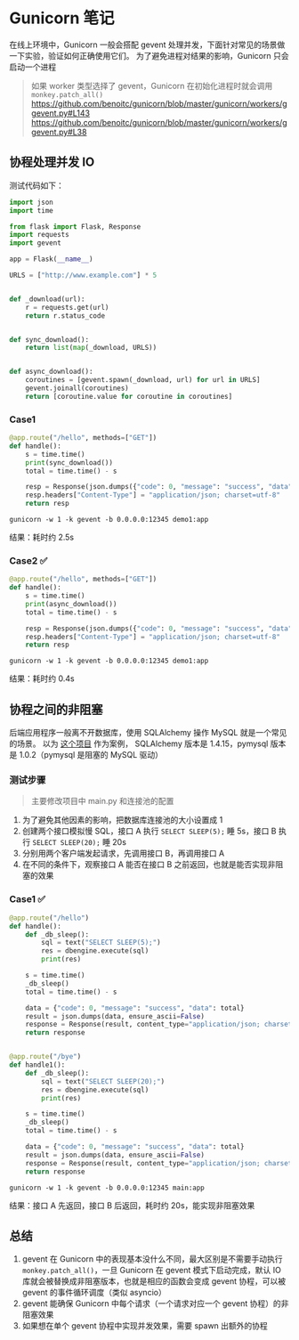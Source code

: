 # Gunicorn 笔记

在线上环境中，Gunicorn 一般会搭配 gevent 处理并发，下面针对常见的场景做一下实验，验证如何正确使用它们。
为了避免进程对结果的影响，Gunicorn 只会启动一个进程

> 如果 worker 类型选择了 gevent，Gunicorn 在初始化进程时就会调用 `monkey.patch_all()`
> https://github.com/benoitc/gunicorn/blob/master/gunicorn/workers/ggevent.py#L143
> https://github.com/benoitc/gunicorn/blob/master/gunicorn/workers/ggevent.py#L38

## 协程处理并发 IO

测试代码如下：

```python
import json
import time

from flask import Flask, Response
import requests
import gevent

app = Flask(__name__)

URLS = ["http://www.example.com"] * 5


def _download(url):
    r = requests.get(url)
    return r.status_code


def sync_download():
    return list(map(_download, URLS))


def async_download():
    coroutines = [gevent.spawn(_download, url) for url in URLS]
    gevent.joinall(coroutines)
    return [coroutine.value for coroutine in coroutines]
```

### Case1

```python
@app.route("/hello", methods=["GET"])
def handle():
    s = time.time()
    print(sync_download())
    total = time.time() - s

    resp = Response(json.dumps({"code": 0, "message": "success", "data": total}, ensure_ascii=False))
    resp.headers["Content-Type"] = "application/json; charset=utf-8"
    return resp
```

`gunicorn -w 1 -k gevent -b 0.0.0.0:12345 demo1:app`

结果：耗时约 2.5s

### Case2 ✅

```python
@app.route("/hello", methods=["GET"])
def handle():
    s = time.time()
    print(async_download())
    total = time.time() - s

    resp = Response(json.dumps({"code": 0, "message": "success", "data": total}, ensure_ascii=False))
    resp.headers["Content-Type"] = "application/json; charset=utf-8"
    return resp
```

`gunicorn -w 1 -k gevent -b 0.0.0.0:12345 demo1:app`

结果：耗时约 0.4s

## 协程之间的非阻塞

后端应用程序一般离不开数据库，使用 SQLAlchemy 操作 MySQL 就是一个常见的场景。
以为 [这个项目](https://github.com/hsxhr-10/Notes/blob/master/Python-Web/Flask/flask-sqlalchemy/README.md) 作为案例，
SQLAlchemy 版本是 1.4.15，pymysql 版本是 1.0.2（pymysql 是阻塞的 MySQL 驱动）

### 测试步骤

> 主要修改项目中 main.py 和连接池的配置

1. 为了避免其他因素的影响，把数据库连接池的大小设置成 1
2. 创建两个接口模拟慢 SQL，接口 A 执行 `SELECT SLEEP(5);` 睡 5s，接口 B 执行 `SELECT SLEEP(20);` 睡 20s
3. 分别用两个客户端发起请求，先调用接口 B，再调用接口 A
4. 在不同的条件下，观察接口 A 能否在接口 B 之前返回，也就是能否实现非阻塞的效果

### Case1 ✅

```python
@app.route("/hello")
def handle():
    def _db_sleep():
        sql = text("SELECT SLEEP(5);")
        res = dbengine.execute(sql)
        print(res)

    s = time.time()
    _db_sleep()
    total = time.time() - s

    data = {"code": 0, "message": "success", "data": total}
    result = json.dumps(data, ensure_ascii=False)
    response = Response(result, content_type="application/json; charset=utf-8")
    return response


@app.route("/bye")
def handle1():
    def _db_sleep():
        sql = text("SELECT SLEEP(20);")
        res = dbengine.execute(sql)
        print(res)

    s = time.time()
    _db_sleep()
    total = time.time() - s

    data = {"code": 0, "message": "success", "data": total}
    result = json.dumps(data, ensure_ascii=False)
    response = Response(result, content_type="application/json; charset=utf-8")
    return response
```

`gunicorn -w 1 -k gevent -b 0.0.0.0:12345 main:app`

结果：接口 A 先返回，接口 B 后返回，耗时约 20s，能实现非阻塞效果

## 总结

1. gevent 在 Gunicorn 中的表现基本没什么不同，最大区别是不需要手动执行 `monkey.patch_all()`，一旦 Gunicorn 在 gevent
   模式下启动完成，默认 IO 库就会被替换成非阻塞版本，也就是相应的函数会变成 gevent 协程，可以被 gevent 的事件循环调度（类似 asyncio）
2. gevent 能确保 Gunicorn 中每个请求（一个请求对应一个 gevent 协程）的非阻塞效果
3. 如果想在单个 gevent 协程中实现并发效果，需要 spawn 出额外的协程
